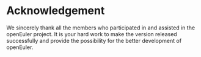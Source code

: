 # Acknowledgement<a name="EN-US_TOPIC_0228211472"></a>

We sincerely thank all the members who participated in and assisted in the openEuler project. It is your hard work to make the version released successfully and provide the possibility for the better development of openEuler.


